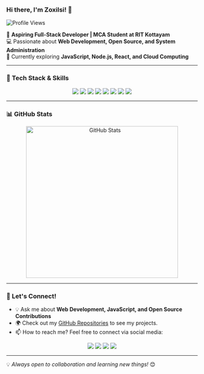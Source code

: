 ### Hi there, I'm Zoxilsi! 👋

![Profile Views](https://komarev.com/ghpvc/?username=zoxilsi&label=Profile%20Views&color=blue&style=flat)

🚀 **Aspiring Full-Stack Developer | MCA Student at RIT Kottayam**  
💻 Passionate about **Web Development, Open Source, and System Administration**  
🎯 Currently exploring **JavaScript, Node.js, React, and Cloud Computing**

---

### 🔧 Tech Stack & Skills

<p align="center">
  <img src="https://img.shields.io/badge/HTML5-E34F26?style=for-the-badge&logo=html5&logoColor=white">
  <img src="https://img.shields.io/badge/CSS3-1572B6?style=for-the-badge&logo=css3&logoColor=white">
  <img src="https://img.shields.io/badge/JavaScript-F7DF1E?style=for-the-badge&logo=javascript&logoColor=black">
  <img src="https://img.shields.io/badge/React-61DAFB?style=for-the-badge&logo=react&logoColor=black">
  <img src="https://img.shields.io/badge/Next.js-000000?style=for-the-badge&logo=next.js&logoColor=white">
  <img src="https://img.shields.io/badge/Node.js-339933?style=for-the-badge&logo=node.js&logoColor=white">
  <img src="https://img.shields.io/badge/Express.js-000000?style=for-the-badge&logo=express&logoColor=white">
  <img src="https://img.shields.io/badge/MongoDB-47A248?style=for-the-badge&logo=mongodb&logoColor=white">
</p>

---

### 📊 GitHub Stats

<p align="center">
  <img src="https://github-readme-stats.vercel.app/api?username=zoxilsi&show_icons=true&theme=tokyonight" alt="GitHub Stats" width="400px">
</p>

---

### 💬 Let's Connect!

- 💡 Ask me about **Web Development, JavaScript, and Open Source Contributions**
- 🌍 Check out my [GitHub Repositories](https://github.com/zoxilsi?tab=repositories) to see my projects.
- 📫 How to reach me? Feel free to connect via social media:

<p align="center">
  <a href="https://github.com/zoxilsi"><img src="https://img.shields.io/badge/GitHub-181717?style=for-the-badge&logo=github&logoColor=white"></a>
  <a href="https://gitlab.com/zoxilsi"><img src="https://img.shields.io/badge/GitLab-FCA121?style=for-the-badge&logo=gitlab&logoColor=white"></a>
  <a href="https://www.linkedin.com/in/zoxilsi"><img src="https://img.shields.io/badge/LinkedIn-0077B5?style=for-the-badge&logo=linkedin&logoColor=white"></a>
  <a href="https://twitter.com/zoxilsi"><img src="https://img.shields.io/badge/Twitter-1DA1F2?style=for-the-badge&logo=twitter&logoColor=white"></a>
</p>

---

💡 *Always open to collaboration and learning new things!* 😊
